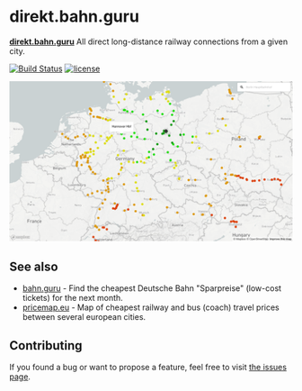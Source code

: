 # direkt.bahn.guru

**[direkt.bahn.guru](https://direkt.bahn.guru/)** All direct long-distance railway connections from a given city.

[![Build Status](https://travis-ci.org/juliuste/direkt.bahn.guru.svg?branch=master)](https://travis-ci.org/juliuste/direkt.bahn.guru)
[![license](https://img.shields.io/github/license/juliuste/direkt.bahn.guru.svg?style=flat)](license)

[![direkt.bahn.guru](assets/screenshot.png)](https://direkt.bahn.guru)

## See also

- [bahn.guru](https://github.com/juliuste/bahn.guru) - Find the cheapest Deutsche Bahn "Sparpreise" (low-cost tickets) for the next month.
- [pricemap.eu](https://github.com/juliuste/travel-price-map) - Map of cheapest railway and bus (coach) travel prices between several european cities.

## Contributing

If you found a bug or want to propose a feature, feel free to visit [the issues page](https://github.com/juliuste/direkt.bahn.guru/issues).
